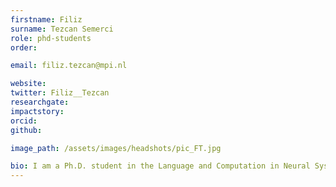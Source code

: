 ```yaml
---
firstname: Filiz
surname: Tezcan Semerci
role: phd-students  
order:

email: filiz.tezcan@mpi.nl

website:
twitter: Filiz__Tezcan
researchgate:
impactstory:
orcid:
github:

image_path: /assets/images/headshots/pic_FT.jpg

bio: I am a Ph.D. student in the Language and Computation in Neural Systems Research Group at the MPI for Psycholinguistics. My research interest is the computational mechanisms of language comprehension; how sound patterns are transformed into complex meanings and what is the role of neural oscillations. I got my MA degree in Cognitive Science at Yeditepe University, Istanbul where I studied the recognition of harmonic sound sequences and the effect of temporal ordering in understanding the perception of sound events with electrophysiological and behavioral experiments.
---
```


